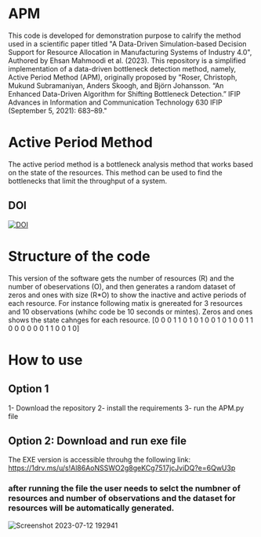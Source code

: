 # APM
This code is developed for demonstration purpose to calrify the method used in a scientific paper titled  "A Data-Driven Simulation-based Decision Support for Resource Allocation in Manufacturing Systems of Industry 4.0", Authored by Ehsan Mahmoodi et al. (2023).
This repository is a simplified implementation of a data-driven bottleneck detection method, namely, Active Period Method (APM), originally proposed by "Roser, Christoph, Mukund Subramaniyan, Anders Skoogh, and Björn Johansson. “An Enhanced Data-Driven Algorithm for Shifting Bottleneck Detection.” IFIP Advances in Information and Communication Technology 630 IFIP (September 5, 2021): 683–89."
# Active Period Method
The active period method is a bottleneck analysis method that works based on the state of the resources. This method can be used to find the bottlenecks that limit the throughput of a system. 
## DOI
[![DOI](https://zenodo.org/badge/664727811.svg)](https://zenodo.org/badge/latestdoi/664727811)
# Structure of the code
This version of the software gets the number of resources (R) and the number of obeservations (O), and then generates a random dataset of zeros and ones with size (R*O) to show the inactive and active periods of each resource. For instance following matix is gnereated for 3 resources and 10 observations (whihc code be 10 seconds or mintes). Zeros and ones shows the state cahnges for each resource. 
[0 0 0 1 1 0 1 0 1 0
 0 1 0 1 0 0 1 1 0 0
 0 0 0 0 1 1 0 0 1 0]
# How to use
## Option 1
  1- Download the repository
  2- install the requirements
  3- run the APM.py file
## Option 2: Download and run exe file 
The EXE version  is accessible throuhg the following link:
  https://1drv.ms/u/s!Al86AoNSSWO2g8geKCg7517jcJviDQ?e=6QwU3p
### after running the file the user needs to selct the numbner of resources and number of observations and the dataset for resources will be automatically generated.  
![Screenshot 2023-07-12 192941](https://github.com/EsiMah/APM/assets/125956561/8be4e19d-3b59-4471-89ae-3bb2cdf078c6)
